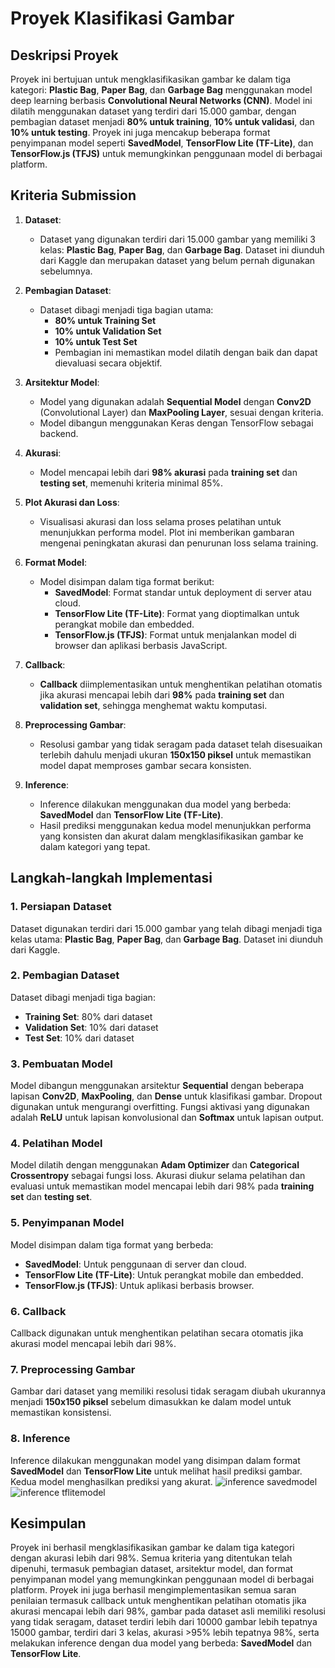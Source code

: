 # Proyek Klasifikasi Gambar

## Deskripsi Proyek
Proyek ini bertujuan untuk mengklasifikasikan gambar ke dalam tiga kategori: **Plastic Bag**, **Paper Bag**, dan **Garbage Bag** menggunakan model deep learning berbasis **Convolutional Neural Networks (CNN)**. Model ini dilatih menggunakan dataset yang terdiri dari 15.000 gambar, dengan pembagian dataset menjadi **80% untuk training**, **10% untuk validasi**, dan **10% untuk testing**. Proyek ini juga mencakup beberapa format penyimpanan model seperti **SavedModel**, **TensorFlow Lite (TF-Lite)**, dan **TensorFlow.js (TFJS)** untuk memungkinkan penggunaan model di berbagai platform.

## Kriteria Submission
1. **Dataset**:
   - Dataset yang digunakan terdiri dari 15.000 gambar yang memiliki 3 kelas: **Plastic Bag**, **Paper Bag**, dan **Garbage Bag**. Dataset ini diunduh dari Kaggle dan merupakan dataset yang belum pernah digunakan sebelumnya.

2. **Pembagian Dataset**:
   - Dataset dibagi menjadi tiga bagian utama:
     - **80% untuk Training Set**
     - **10% untuk Validation Set**
     - **10% untuk Test Set**
     - Pembagian ini memastikan model dilatih dengan baik dan dapat dievaluasi secara objektif.

3. **Arsitektur Model**:
   - Model yang digunakan adalah **Sequential Model** dengan **Conv2D** (Convolutional Layer) dan **MaxPooling Layer**, sesuai dengan kriteria.
   - Model dibangun menggunakan Keras dengan TensorFlow sebagai backend.

4. **Akurasi**:
   - Model mencapai lebih dari **98% akurasi** pada **training set** dan **testing set**, memenuhi kriteria minimal 85%.

5. **Plot Akurasi dan Loss**:
   - Visualisasi akurasi dan loss selama proses pelatihan untuk menunjukkan performa model. Plot ini memberikan gambaran mengenai peningkatan akurasi dan penurunan loss selama training.

6. **Format Model**:
   - Model disimpan dalam tiga format berikut:
     - **SavedModel**: Format standar untuk deployment di server atau cloud.
     - **TensorFlow Lite (TF-Lite)**: Format yang dioptimalkan untuk perangkat mobile dan embedded.
     - **TensorFlow.js (TFJS)**: Format untuk menjalankan model di browser dan aplikasi berbasis JavaScript.

7. **Callback**:
   - **Callback** diimplementasikan untuk menghentikan pelatihan otomatis jika akurasi mencapai lebih dari **98%** pada **training set** dan **validation set**, sehingga menghemat waktu komputasi.

8. **Preprocessing Gambar**:
   - Resolusi gambar yang tidak seragam pada dataset telah disesuaikan terlebih dahulu menjadi ukuran **150x150 piksel** untuk memastikan model dapat memproses gambar secara konsisten.

9. **Inference**:
   - Inference dilakukan menggunakan dua model yang berbeda: **SavedModel** dan **TensorFlow Lite (TF-Lite)**.
   - Hasil prediksi menggunakan kedua model menunjukkan performa yang konsisten dan akurat dalam mengklasifikasikan gambar ke dalam kategori yang tepat.

## Langkah-langkah Implementasi

### 1. Persiapan Dataset
Dataset digunakan terdiri dari 15.000 gambar yang telah dibagi menjadi tiga kelas utama: **Plastic Bag**, **Paper Bag**, dan **Garbage Bag**. Dataset ini diunduh dari Kaggle.

### 2. Pembagian Dataset
Dataset dibagi menjadi tiga bagian:
- **Training Set**: 80% dari dataset
- **Validation Set**: 10% dari dataset
- **Test Set**: 10% dari dataset

### 3. Pembuatan Model
Model dibangun menggunakan arsitektur **Sequential** dengan beberapa lapisan **Conv2D**, **MaxPooling**, dan **Dense** untuk klasifikasi gambar. Dropout digunakan untuk mengurangi overfitting. Fungsi aktivasi yang digunakan adalah **ReLU** untuk lapisan konvolusional dan **Softmax** untuk lapisan output.

### 4. Pelatihan Model
Model dilatih dengan menggunakan **Adam Optimizer** dan **Categorical Crossentropy** sebagai fungsi loss. Akurasi diukur selama pelatihan dan evaluasi untuk memastikan model mencapai lebih dari 98% pada **training set** dan **testing set**.

### 5. Penyimpanan Model
Model disimpan dalam tiga format yang berbeda:
- **SavedModel**: Untuk penggunaan di server dan cloud.
- **TensorFlow Lite (TF-Lite)**: Untuk perangkat mobile dan embedded.
- **TensorFlow.js (TFJS)**: Untuk aplikasi berbasis browser.

### 6. Callback
Callback digunakan untuk menghentikan pelatihan secara otomatis jika akurasi model mencapai lebih dari 98%.

### 7. Preprocessing Gambar
Gambar dari dataset yang memiliki resolusi tidak seragam diubah ukurannya menjadi **150x150 piksel** sebelum dimasukkan ke dalam model untuk memastikan konsistensi.

### 8. Inference
Inference dilakukan menggunakan model yang disimpan dalam format **SavedModel** dan **TensorFlow Lite** untuk melihat hasil prediksi gambar. Kedua model menghasilkan prediksi yang akurat.
![inference savedmodel](https://github.com/user-attachments/assets/f245f88b-c547-4f3a-be02-cb2908d3d31e)
![inference tflitemodel](https://github.com/user-attachments/assets/ae35721d-68b1-4f19-afa1-993cc34ff7cc)


## Kesimpulan
Proyek ini berhasil mengklasifikasikan gambar ke dalam tiga kategori dengan akurasi lebih dari 98%. Semua kriteria yang ditentukan telah dipenuhi, termasuk pembagian dataset, arsitektur model, dan format penyimpanan model yang memungkinkan penggunaan model di berbagai platform. Proyek ini juga berhasil mengimplementasikan semua saran penilaian termasuk callback untuk menghentikan pelatihan otomatis jika akurasi mencapai lebih dari 98%, gambar pada dataset asli memiliki resolusi yang tidak seragam, dataset terdiri lebih dari 10000 gambar lebih tepatnya 15000 gambar, terdiri dari 3 kelas, akurasi >95% lebih tepatnya 98%, serta melakukan inference dengan dua model yang berbeda: **SavedModel** dan **TensorFlow Lite**.

